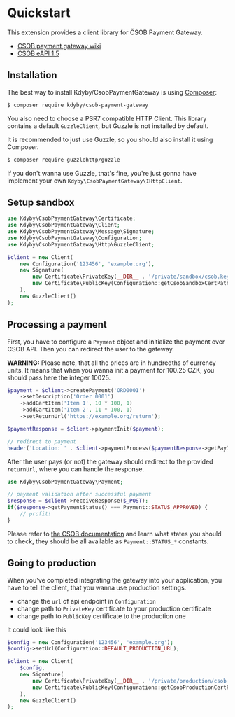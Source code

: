 Quickstart
==========

This extension provides a client library for ČSOB Payment Gateway.

- [CSOB payment gateway wiki](https://github.com/csob/paymentgateway/wiki)
- [CSOB eAPI 1.5](https://github.com/csob/paymentgateway/wiki/eAPI-1.5)


Installation
-----------

The best way to install Kdyby/CsobPaymentGateway is using [Composer](http://getcomposer.org/):

```sh
$ composer require kdyby/csob-payment-gateway
```

You also need to choose a PSR7 compatible HTTP Client.
This library contains a default `GuzzleClient`, but Guzzle is not installed by default.

It is recommended to just use Guzzle, so you should also install it using Composer.

```sh
$ composer require guzzlehttp/guzzle
```

If you don't wanna use Guzzle, that's fine, you're just gonna have implement your own `Kdyby\CsobPaymentGateway\IHttpClient`.


Setup sandbox
-------------

```php
use Kdyby\CsobPaymentGateway\Certificate;
use Kdyby\CsobPaymentGateway\Client;
use Kdyby\CsobPaymentGateway\Message\Signature;
use Kdyby\CsobPaymentGateway\Configuration;
use Kdyby\CsobPaymentGateway\Http\GuzzleClient;

$client = new Client(
    new Configuration('123456', 'example.org'),
    new Signature(
        new Certificate\PrivateKey(__DIR__ . '/private/sandbox/csob.key', 'password'),
        new Certificate\PublicKey(Configuration::getCsobSandboxCertPath())
    ),
    new GuzzleClient()
);
```


Processing a payment
--------------------

First, you have to configure a `Payment` object and initialize the payment over CSOB API.
Then you can redirect the user to the gateway.

**WARNING:** Please note, that all the prices are in hundredths of currency units.
It means that when you wanna init a payment for 100.25 CZK, you should pass here the integer 10025.


```php
$payment = $client->createPayment('ORD0001')
    ->setDescription('Order 0001')
    ->addCartItem('Item 1', 10 * 100, 1)
    ->addCartItem('Item 2', 11 * 100, 1)
    ->setReturnUrl('https://example.org/return');

$paymentResponse = $client->paymentInit($payment);

// redirect to payment
header('Location: ' . $client->paymentProcess($paymentResponse->getPayId())->getUrl());
```

After the user pays (or not) the gateway should redirect to the provided `returnUrl`, where you can handle the response.

```php
use Kdyby\CsobPaymentGateway\Payment;

// payment validation after successful payment
$response = $client->receiveResponse($_POST);
if($response->getPaymentStatus() === Payment::STATUS_APPROVED) {
    // profit!
}
```

Please refer to [the CSOB documentation](https://github.com/csob/paymentgateway/wiki/eAPI-1.5#return-url---n%C3%A1vrat-do-e-shopu-) and learn what states you should to check,
they should be all available as `Payment::STATUS_*` constants.



Going to production
-------------------

When you've completed integrating the gateway into your application, you have to tell the client, that you wanna use production settings.

- change the `url` of api endpoint in `Configuration`
- change path to `PrivateKey` certificate to your production certificate
- change path to `PublicKey` certificate to the production one

It could look like this

```php
$config = new Configuration('123456', 'example.org');
$config->setUrl(Configuration::DEFAULT_PRODUCTION_URL);

$client = new Client(
    $config,
    new Signature(
        new Certificate\PrivateKey(__DIR__ . '/private/production/csob.key', 'password'),
        new Certificate\PublicKey(Configuration::getCsobProductionCertPath())
    ),
    new GuzzleClient()
);
```
